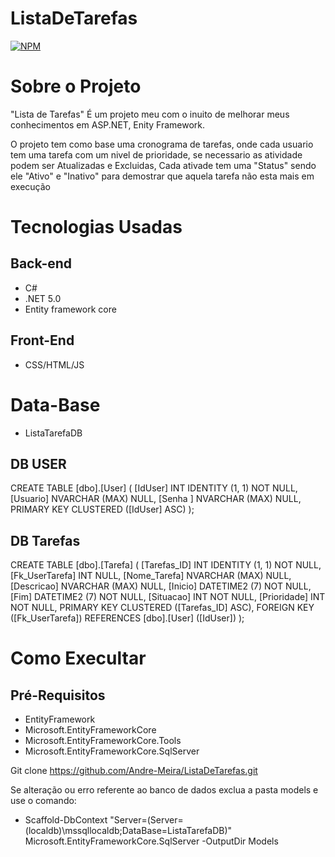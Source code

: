 # ListaDeTarefas
[![NPM](https://img.shields.io/npm/l/react)](https://github.com/Andre-Meira/ListaDeTarefas/blob/master/LICENSE)
# Sobre o Projeto
  "Lista de Tarefas" É um projeto meu com o inuito de melhorar meus conhecimentos em ASP.NET, Enity Framework.
  
  O projeto tem como base uma cronograma de tarefas, onde cada usuario tem uma tarefa com um nivel de prioridade, se necessario as atividade 
  podem ser Atualizadas e Excluidas, Cada ativade tem uma "Status" sendo ele "Ativo" e "Inativo" para demostrar que aquela tarefa não esta mais em execução
   
   
# Tecnologias Usadas
## Back-end
  -  C#
  - .NET 5.0
  - Entity framework core
## Front-End
  - CSS/HTML/JS

# Data-Base
- ListaTarefaDB
 
## DB USER

CREATE TABLE [dbo].[User] (
    [IdUser]  INT            IDENTITY (1, 1) NOT NULL,
    [Usuario] NVARCHAR (MAX) NULL,
    [Senha ]  NVARCHAR (MAX) NULL,
    PRIMARY KEY CLUSTERED ([IdUser] ASC)
);

## DB Tarefas

CREATE TABLE [dbo].[Tarefa] (
    [Tarefas_ID]    INT            IDENTITY (1, 1) NOT NULL,
    [Fk_UserTarefa] INT            NULL,
    [Nome_Tarefa]   NVARCHAR (MAX) NULL,
    [Descricao]     NVARCHAR (MAX) NULL,
    [Inicio]        DATETIME2 (7)  NOT NULL,
    [Fim]           DATETIME2 (7)  NOT NULL,
    [Situacao]      INT            NOT NULL,
    [Prioridade]    INT            NOT NULL,
    PRIMARY KEY CLUSTERED ([Tarefas_ID] ASC),
    FOREIGN KEY ([Fk_UserTarefa]) REFERENCES [dbo].[User] ([IdUser])
);


# Como Execultar
  ## Pré-Requisitos 
  - EntityFramework
  - Microsoft.EntityFrameworkCore
  - Microsoft.EntityFrameworkCore.Tools
  - Microsoft.EntityFrameworkCore.SqlServer
 
  Git clone https://github.com/Andre-Meira/ListaDeTarefas.git
  
  Se alteração ou erro referente ao banco de dados exclua a pasta models e use o comando: 
  - Scaffold-DbContext "Server=(Server=(localdb)\\mssqllocaldb;DataBase=ListaTarefaDB)" Microsoft.EntityFrameworkCore.SqlServer -OutputDir Models
 
